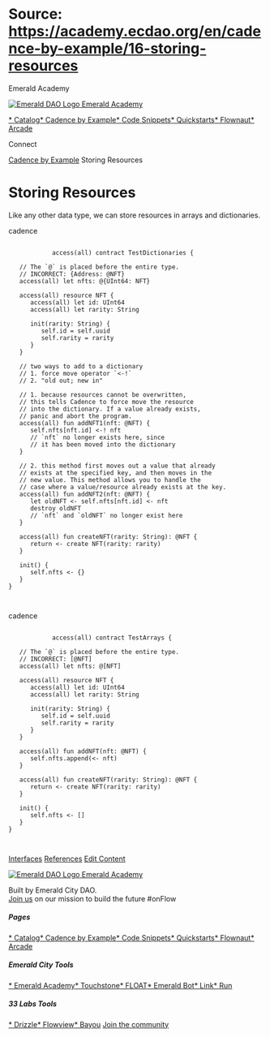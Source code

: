 # Source: https://academy.ecdao.org/en/cadence-by-example/16-storing-resources
















Emerald Academy


[![Emerald DAO Logo](/ea-logo.png)
Emerald Academy](/en/)

[* Catalog](/en/catalog)[* Cadence by Example](/en/cadence-by-example)[* Code Snippets](/en/snippets)[* Quickstarts](/en/quickstarts)[* Flownaut](https://flownaut.ecdao.org)[* Arcade](https://arcade.ecdao.org)

Connect



[Cadence by Example](/en/cadence-by-example)
Storing Resources

# Storing Resources

Like any other data type, we can store resources in arrays and dictionaries.

cadence
```
		
			access(all) contract TestDictionaries {

   // The `@` is placed before the entire type.
   // INCORRECT: {Address: @NFT}
   access(all) let nfts: @{UInt64: NFT}

   access(all) resource NFT {
      access(all) let id: UInt64
      access(all) let rarity: String
      
      init(rarity: String) {
         self.id = self.uuid
         self.rarity = rarity
      }
   }

   // two ways to add to a dictionary
   // 1. force move operator `<-!`
   // 2. "old out; new in"

   // 1. because resources cannot be overwritten,
   // this tells Cadence to force move the resource
   // into the dictionary. If a value already exists,
   // panic and abort the program.
   access(all) fun addNFT1(nft: @NFT) {
      self.nfts[nft.id] <-! nft
      // `nft` no longer exists here, since
      // it has been moved into the dictionary
   }

   // 2. this method first moves out a value that already
   // exists at the specified key, and then moves in the
   // new value. This method allows you to handle the
   // case where a value/resource already exists at the key.
   access(all) fun addNFT2(nft: @NFT) {
      let oldNFT <- self.nfts[nft.id] <- nft
      destroy oldNFT
      // `nft` and `oldNFT` no longer exist here
   }

   access(all) fun createNFT(rarity: String): @NFT {
      return <- create NFT(rarity: rarity)
   }

   init() {
      self.nfts <- {}
   }
}
		 
	
```

cadence
```
		
			access(all) contract TestArrays {

   // The `@` is placed before the entire type.
   // INCORRECT: [@NFT]
   access(all) let nfts: @[NFT]

   access(all) resource NFT {
      access(all) let id: UInt64
      access(all) let rarity: String
      
      init(rarity: String) {
         self.id = self.uuid
         self.rarity = rarity
      }
   }

   access(all) fun addNFT(nft: @NFT) {
      self.nfts.append(<- nft)
   }

   access(all) fun createNFT(rarity: String): @NFT {
      return <- create NFT(rarity: rarity)
   }

   init() {
      self.nfts <- []
   }
}
		 
	
```


[Interfaces](/en/cadence-by-example/15-interfaces)
[References](/en/cadence-by-example/17-references)
[Edit Content](https://github.com/emerald-dao/emerald-academy-v2/tree/main/src/lib/content/cadence-by-example/en/16-storing-resources.md)

[![Emerald DAO Logo](/ea-logo.png)
Emerald Academy](/en/)

Built by Emerald City DAO.  
[Join us](https://discord.gg/emerald-city-906264258189332541) on our mission to build the future #onFlow


##### Pages

[* Catalog](/en/catalog)[* Cadence by Example](/en/cadence-by-example)[* Code Snippets](/en/snippets)[* Quickstarts](/en/quickstarts)[* Flownaut](https://flownaut.ecdao.org)[* Arcade](https://arcade.ecdao.org)
##### Emerald City Tools

[* Emerald Academy](https://academy.ecdao.org/)[* Touchstone](https://touchstone.city/)[* FLOAT](https://floats.city/)[* Emerald Bot](https://bot.ecdao.org/)[* Link](https://link.ecdao.org/)[* Run](https://run.ecdao.org/)
##### 33 Labs Tools

[* Drizzle](https://drizzle33.app/)[* Flowview](https://flowview.app/)[* Bayou](https://bayou33.app/)
[Join the community](https://discord.gg/emerald-city-906264258189332541)



